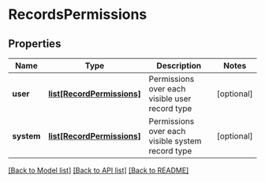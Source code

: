 # RecordsPermissions

## Properties
Name | Type | Description | Notes
------------ | ------------- | ------------- | -------------
**user** | [**list[RecordPermissions]**](RecordPermissions.md) | Permissions over each visible user record type | [optional] 
**system** | [**list[RecordPermissions]**](RecordPermissions.md) | Permissions over each visible system record type | [optional] 

[[Back to Model list]](../README.md#documentation-for-models) [[Back to API list]](../README.md#documentation-for-api-endpoints) [[Back to README]](../README.md)


